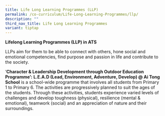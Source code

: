 ```yaml
---
title: Life Long Learning Programmes (LLP)
permalink: /co-curriculum/Life-Long-Learning-Programmes/llp/
description: ""
third_nav_title: Life Long Learning Programmes
variant: tiptap
---
```

<p><strong>Lifelong Learning Programmes (LLP) in ATS</strong>
</p>
<p>LLPs aim for them to be able to&nbsp;connect with others,&nbsp;hone social
and emotional competencies, find purpose and passion in life and contribute
to the society.</p>
<p>‘<strong>Character &amp; Leadership Development through Outdoor Education Programme’:</strong>&nbsp;<strong>L.E.A.D (Lead, Environment, Adventure, Develop) @ Ai Tong School</strong>&nbsp;is
a school-wide programme that involves all students from Primary 1 to Primary
6. The activities are progressively planned to suit the ages of the students.
Through these activities, students experience varied levels of challenges
and develop toughness (physical), resilience (mental &amp; emotional),
teamwork (social) and an appreciation of nature and their surroundings.</p>